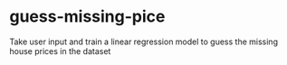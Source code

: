 # guess-missing-pice

Take user input and train a linear regression model to guess the missing house prices in the dataset

